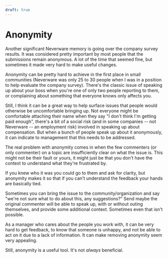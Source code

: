 ```yaml
---
draft: true
---
```


# Anonymity

Another significant Neverware memory is going over the company survey results. It was considered pretty important by most people that the submissions remain anonymous. A lot of the time that seemed fine, but sometimes it made very hard to make useful changes.

Anonymity can be pretty hard to achieve in the first place in small communities (Neverware was only 25 to 30 people when I was in a position to help evaluate the company survey). There's the classic issue of speaking up about your boss when you're one of only two people reporting to them, or complaining about something that everyone knows only affects you.

Still, I think it can be a great way to help surface issues that people would otherwise be uncomfortable bringing up. Not everyone might be comfortable attaching their name when they say "I don't think I'm getting paid enough", there's a bit of a social risk (and in some companies -- not Neverware -- an employment risk) involved in speaking up about compensation. But when a bunch of people speak up about it anonymously, it can indicate to management that this needs to be addressed.

The real problem with anonymity comes in when the few commenters (or only commenter) on a topic are insufficiently clear on what the issue is. This might not be their fault or yours, it might just be that you don't have the context to understand what they're frustrated by. 

If you knew who it was you could go to them and ask for clarity, but anonymity makes it so that if you can't understand the feedback your hands are basically tied.

Sometimes you can bring the issue to the community/organization and say "we're not sure what to do about this, any suggestions?" Send maybe the original commenter will be able to speak up, with or without outing themselves, and provide some additional context. Sometimes even that isn't possible.

As a manager who cares about the people you work with, it can be very hard to get feedback, to know that someone is unhappy, and not be able to act on it due to a lack of information. It can make removing anonymity seem very appealing.

Still, anonymity is a useful tool. It's not _always_ beneficial.
